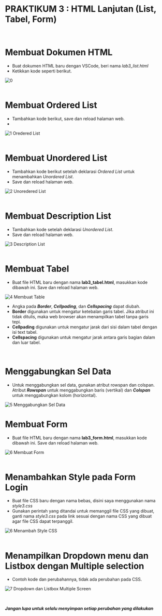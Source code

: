 # **PRAKTIKUM 3 : HTML Lanjutan (List, Tabel, Form)**<br/>
</br>

# **Membuat Dokumen HTML**

+ Buat dokumen HTML baru dengan VSCode, beri nama <i>lab3_list.html</i>
+ Ketikkan kode seperti berikut.

![0](https://user-images.githubusercontent.com/56438848/114274141-4c656100-9a47-11eb-83dd-ff2fc9b284e2.JPG)
</br>
</br>

# **Membuat Ordered List**

+ Tambahkan kode berikut, save dan reload halaman web.
+ 
![1 Oredered List](https://user-images.githubusercontent.com/56438848/114274052-dfea6200-9a46-11eb-90b2-11aa5d59006a.JPG)
</br>
</br>

# **Membuat Unordered List**

+ Tambahkan kode berikut setelah deklarasi <i>Ordered List</i> untuk menambahkan <i>Unordered List</i>.
+ Save dan reload halaman web.

![2 Unoredered List](https://user-images.githubusercontent.com/56438848/114274055-e4af1600-9a46-11eb-8e9d-bb3ba36ebe8f.JPG)
</br>
</br>

# **Membuat Description List**

+ Tambahkan kode setelah deklarasi <i>Unordered List</i>.
+ Save dan reload halaman web.

![3  Description List](https://user-images.githubusercontent.com/56438848/114274058-e7aa0680-9a46-11eb-8ffc-0bca50e05950.JPG)
</br>
</br>

# **Membuat Tabel**

+ Buat file HTML baru dengan nama <b>lab3_tabel.html</b>, masukkan kode dibawah ini. Save dan reload halaman web.

![4 Membuat Table](https://user-images.githubusercontent.com/56438848/114274067-ee387e00-9a46-11eb-9dcf-e73e60b9608e.JPG)
</br>
+ Angka pada <b><i>Border</i></b>, <b><i>Cellpading</i></b>, dan <b><i>Cellspacing</i></b> dapat diubah.
+ <b>Border</b> digunakan untuk mengatur ketebalan garis tabel. Jika atribut ini tidak ditulis, maka web browser akan menampilkan tabel tanpa garis tepi.
+ <b>Cellpading</b> digunakan untuk mengatur jarak dari sisi dalam tabel dengan isi text tabel.
+ <b>Cellspacing</b> digunakan untuk mengatur jarak antara garis bagian dalam dan luar tabel.
</br>

# **Menggabungkan Sel Data**

+ Untuk menggabungkan sel data, gunakan atribut rowspan dan colspan. Atribut <b><i>Rowspan</i></b> untuk menggabungkan baris (vertikal) dan <b><i>Colspan</i></b> untuk menggabungkan kolom (horizontal).

![5 Menggabungkan Sel Data](https://user-images.githubusercontent.com/56438848/114274070-f1336e80-9a46-11eb-9bf4-785128fe932e.JPG)
</br>

# **Membuat Form**

+ Buat file HTML baru dengan nama <b>lab3_form.html</b>, masukkan kode dibawah ini. Save dan reload halaman web.

![6 Membuat Form](https://user-images.githubusercontent.com/56438848/114274073-f395c880-9a46-11eb-8e7f-46ad04194ff7.JPG)
</br>
</br>

# **Menambahkan Style pada Form Login**

+ Buat file CSS baru dengan nama bebas, disini saya menggunakan nama <i>style3.css</i>
+ Gunakan perintah yang ditandai untuk memanggil file CSS yang dibuat, ganti nama <i>style3.css</i> pada link sesuai dengan nama CSS yang dibuat agar file CSS dapat terpanggil.
  
![6 Menambah Style CSS](https://user-images.githubusercontent.com/56438848/114277198-6c4f5180-9a54-11eb-81ce-ed1a9c2e00cd.JPG)
</br>
</br>

# **Menampilkan Dropdown menu dan Listbox dengan Multiple selection**

+ Contoh kode dan perubahannya, tidak ada perubahan pada CSS.

![7 Dropdown dan Listbox Multiple Screen](https://user-images.githubusercontent.com/56438848/114279888-04ebce80-9a61-11eb-9439-f741b2f79cb7.JPG)

</br>
</br>
<b><i>Jangan lupa untuk selalu menyimpan setiap perubahan yang dilakukan</i></b>
